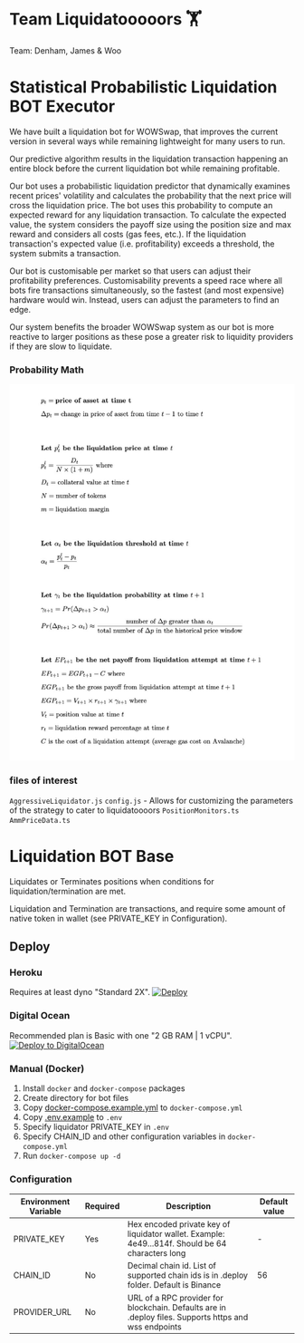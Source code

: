 # Team Liquidatooooors 🏋
Team: Denham, James & Woo 
# Statistical Probabilistic Liquidation BOT Executor

We have built a liquidation bot for WOWSwap, that improves the current version in several ways while remaining lightweight for many users to run.

Our predictive algorithm results in the liquidation transaction happening an entire block before the current liquidation bot while remaining profitable.   

Our bot uses a probabilistic liquidation predictor that dynamically examines recent prices' volatility and calculates the probability that the next price will cross the liquidation price. The bot uses this probability to compute an expected reward for any liquidation transaction. To calculate the expected value, the system considers the payoff size using the position size and max reward and considers all costs (gas fees, etc.). If the liquidation transaction's expected value (i.e. profitability) exceeds a threshold, the system submits a transaction.

Our bot is customisable per market so that users can adjust their profitability preferences. Customisability prevents a speed race where all bots fire transactions simultaneously, so the fastest (and most expensive) hardware would win. Instead, users can adjust the parameters to find an edge.

 Our system benefits the broader WOWSwap system as our bot is more reactive to larger positions as these pose a greater risk to liquidity providers if they are slow to liquidate.

### Probability Math

![Alt text](prob.jpg "Math")

###  files of interest
`AggressiveLiquidator.js`
`config.js` - Allows for customizing the parameters of the strategy to cater to liquidatoooors
`PositionMonitors.ts` 
`AmmPriceData.ts`

# Liquidation BOT Base

Liquidates or Terminates positions when conditions for liquidation/termination are met. 

Liquidation and Termination are transactions, and require some amount of native token in wallet (see PRIVATE_KEY in Configuration).

## Deploy

### Heroku
Requires at least dyno "Standard 2X".
[![Deploy](https://www.herokucdn.com/deploy/button.svg)](https://heroku.com/deploy?template=https://github.com/wowswap-io/liquidation-bot/tree/master)

### Digital Ocean
Recommended plan is Basic with one "2 GB RAM | 1 vCPU".
[![Deploy to DigitalOcean](https://www.deploytodo.com/do-btn-blue.svg)](https://cloud.digitalocean.com/apps/new?repo=https://github.com/wowswap-io/liquidation-bot/tree/master)

### Manual (Docker)

1. Install `docker` and `docker-compose` packages
2. Create directory for bot files
3. Copy [docker-compose.example.yml](https://raw.githubusercontent.com/wowswap-io/liquidation-bot/master/docker-compose.example.yml) to `docker-compose.yml`
4. Copy [.env.example](https://raw.githubusercontent.com/wowswap-io/liquidation-bot/master/.env.example) to `.env`
5. Specify liquidator PRIVATE_KEY in `.env`
6. Specify CHAIN_ID and other configuration variables in `docker-compose.yml`
7. Run `docker-compose up -d`

### Configuration

| Environment Variable | Required | Description                                                                                           | Default value |
|----------------------|----------|-------------------------------------------------------------------------------------------------------|---------------|
| PRIVATE_KEY          | Yes      | Hex encoded private key of liquidator wallet. Example: 4e49...814f. Should be 64 characters long      | -             |
| CHAIN_ID             | No       | Decimal chain id. List of supported chain ids is in .deploy folder. Default is Binance                | 56            |
| PROVIDER_URL         | No       | URL of a RPC provider for blockchain. Defaults are in .deploy files. Supports https and wss endpoints |               |
